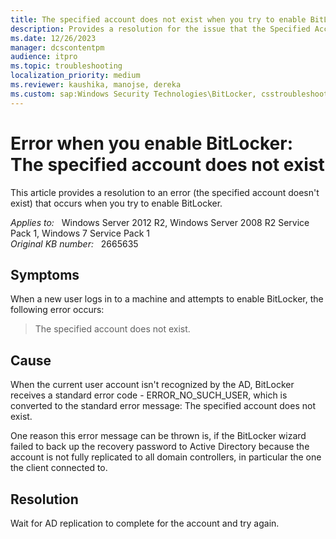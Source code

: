 ```yaml
---
title: The specified account does not exist when you try to enable BitLocker
description: Provides a resolution for the issue that the Specified Account does not exist when you try to enable BitLocker
ms.date: 12/26/2023
manager: dcscontentpm
audience: itpro
ms.topic: troubleshooting
localization_priority: medium
ms.reviewer: kaushika, manojse, dereka
ms.custom: sap:Windows Security Technologies\BitLocker, csstroubleshoot
---
```

# Error when you enable BitLocker: The specified account does not exist

This article provides a resolution to an error (the specified account doesn't exist) that occurs when you try to enable BitLocker.

_Applies to:_ &nbsp; Windows Server 2012 R2, Windows Server 2008 R2 Service Pack 1, Windows 7 Service Pack 1  
_Original KB number:_ &nbsp; 2665635

## Symptoms

When a new user logs in to a machine and attempts to enable BitLocker, the following error occurs:

> The specified account does not exist.

## Cause

When the current user account isn't recognized by the AD, BitLocker receives a standard error code - ERROR_NO_SUCH_USER, which is converted to the standard error message: The specified account does not exist.

One reason this error message can be thrown is, if the BitLocker wizard failed to back up the recovery password to Active Directory because the account is not fully replicated to all domain controllers, in particular the one the client connected to.

## Resolution

Wait for AD replication to complete for the account and try again.
